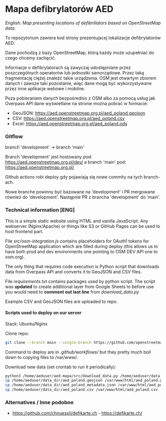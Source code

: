 # Mapa defibrylatorów AED

_English: Map presenting locations of defibrillators based on OpenStreetMap data._

To repozytorium zawiera kod strony prezentujacej lokalizacje defibrylatorów AED.

Dane pochodzą z bazy OpenStreetMap, którą każdy może uzupełniać do czego chcemy zachęcić.

Informacje o defibrylatorach są zawyczaj udostępniane przez poszczególnych operatorów lub jednostki samorządowe.
Przez taką fragmentację ciężej znaleźć takie urządzenia.
OSM jest otwartym zbiorem danych i zawsze taki pozostanie, więc dane mogą być wykorzystywane przez inne aplikacje webowe i mobilne.

Poza pobieraniem danych bezpośrednio z OSM albo za pomocą usług jak Overpass API dane wyświetlane na stronie można pobrać w formacie:
- GeoJSON: https://aed.openstreetmap.org.pl/aed_poland.geojson
- CSV: https://aed.openstreetmap.org.pl/aed_poland.csv
- Excel: https://aed.openstreetmap.org.pl/aed_poland.ods

### Gitflow
branch 'development' -> branch 'main'

Branch 'development' jest hostowany pod: https://aed.openstreetmap.org.pl/dev/
a branch 'main' pod: https://aed.openstreetmap.org.pl/

Github actions robi deploy gdy pojawiają się nowe commity na tych branch-ach.

Nowe branche powinny być bazowane na 'development' i PR mergowane również do 'development'.
Następnie PR z brancha 'development' do 'main'.

### Technical information [ENG]

This is a simple static website using HTML and vanilla JavaScript.
Any webserver (Nginx/Apache) or things like S3 or GitHub Pages can be used to host frontend part.

File _src/osm-integration.js_ contains placeholders for OAuth1 tokens for OpenStreetMap application which are filled during deploy (this allows us to have both prod and dev environments one pointing to OSM DEV API one to osm.org).

The only thing that requires code execution is Python script that downloads data from Overpass API and converts it to GeoJSON and CSV files.

File _requirements.txt_ contains packages used by python script. The script was __updated__ to create additional layer from Google Sheets to before use you would need to __comment out last line__ from _download_data.py_

Example CSV and GeoJSON files are uploaded to repo.

#### Scripts used to deploy on our server

Stack: Ubuntu/Nginx

Clone repo:
```bash
git clone --branch main --single-branch https://github.com/openstreetmap-polska/aed-mapa.git /home/aeduser/aed-mapa/
```

Command to deploy are in _.github/workflows/_ but they pretty much boil down to copying files to /var/www/.

Download new data (set crontab to run it periodically):
```bash
python3 /home/aeduser/aed-mapa/src/download_data.py /home/aeduser/data_dir/
cp /home/aeduser/data_dir/aed_poland.geojson /var/www/html/aed_poland.geojson
cp /home/aeduser/data_dir/aed_poland_metadata.json /var/www/html/aed_poland_metadata.json
cp /home/aeduser/data_dir/aed_poland.csv /var/www/html/aed_poland.csv
```

### Alternatives / Inne podobne

* https://github.com/chnuessli/defikarte.ch - https://defikarte.ch/

